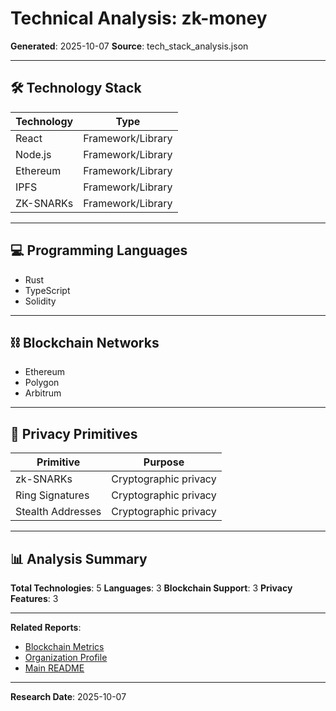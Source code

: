 # Technical Analysis: zk-money

**Generated**: 2025-10-07
**Source**: tech_stack_analysis.json

---

## 🛠️ Technology Stack

| Technology | Type |
|------------|------|
| React | Framework/Library |
| Node.js | Framework/Library |
| Ethereum | Framework/Library |
| IPFS | Framework/Library |
| ZK-SNARKs | Framework/Library |

---

## 💻 Programming Languages

- Rust
- TypeScript
- Solidity

---

## ⛓️ Blockchain Networks

- Ethereum
- Polygon
- Arbitrum

---

## 🔐 Privacy Primitives

| Primitive | Purpose |
|-----------|---------|
| zk-SNARKs | Cryptographic privacy |
| Ring Signatures | Cryptographic privacy |
| Stealth Addresses | Cryptographic privacy |

---

## 📊 Analysis Summary

**Total Technologies**: 5
**Languages**: 3
**Blockchain Support**: 3
**Privacy Features**: 3

---

**Related Reports**:
- [Blockchain Metrics](./blockchain_metrics.md)
- [Organization Profile](./organization_profile.md)
- [Main README](../README.md)

---

**Research Date**: 2025-10-07
